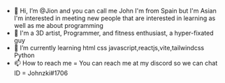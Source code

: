 - 👋 Hi, I’m @Jion and you can call me John I'm from Spain but I'm Asian I'm interested in meeting new people that are interested in learning as well as me about programming
- 👀 I'm a 3D artist, Programmer, and fitness enthusiast, a hyper-fixated guy
- 🌱 I’m currently learning html css javascript,reactjs,vite,tailwindcss Python
- 📫 How to reach me = You can reach me at my discord so we can chat ID = Johnzki#1706

<!---
Johnzki25/Johnzki25 is a ✨ particular ✨ repository because its `README.md` (this file) appears on your GitHub profile.
You can click the Preview link to take a look at your changes.
--->
